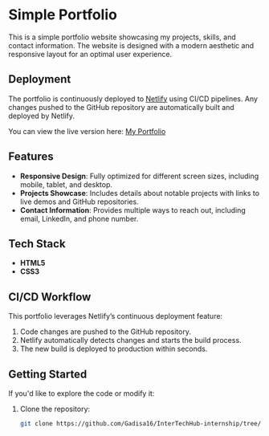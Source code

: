 # Simple Portfolio

This is a simple portfolio website showcasing my projects, skills, and contact information. The website is designed with a modern aesthetic and responsive layout for an optimal user experience.

## Deployment

The portfolio is continuously deployed to [Netlify](https://www.netlify.com/) using CI/CD pipelines. Any changes pushed to the GitHub repository are automatically built and deployed by Netlify.

You can view the live version here: [My Portfolio](https://simple-portfolio2.netlify.app/)

## Features

- **Responsive Design**: Fully optimized for different screen sizes, including mobile, tablet, and desktop.
- **Projects Showcase**: Includes details about notable projects with links to live demos and GitHub repositories.
- **Contact Information**: Provides multiple ways to reach out, including email, LinkedIn, and phone number.

## Tech Stack

- **HTML5**
- **CSS3**

## CI/CD Workflow

This portfolio leverages Netlify’s continuous deployment feature:
1. Code changes are pushed to the GitHub repository.
2. Netlify automatically detects changes and starts the build process.
3. The new build is deployed to production within seconds.

## Getting Started

If you'd like to explore the code or modify it:
1. Clone the repository:
   ```bash
   git clone https://github.com/Gadisa16/InterTechHub-internship/tree/master/stage-1/simple-portfolio
